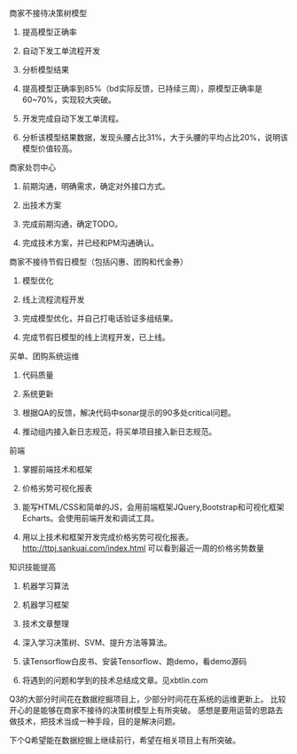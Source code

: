 商家不接待决策树模型
1. 提高模型正确率
2. 自动下发工单流程开发
3. 分析模型结果

1. 提高模型正确率到85%（bd实际反馈，已持续三周），原模型正确率是60~70%，实现较大突破。
2. 开发完成自动下发工单流程。
3. 分析该模型结果数据，发现头腰占比31%，大于头腰的平均占比20%，说明该模型价值较高。

商家处罚中心
1. 前期沟通，明确需求，确定对外接口方式。
2. 出技术方案

1. 完成前期沟通，确定TODO。
2. 完成技术方案，并已经和PM沟通确认。


商家不接待节假日模型（包括闪惠、团购和代金券）
1. 模型优化
2. 线上流程流程开发

1. 完成模型优化，并自己打电话验证多组结果。
2. 完成节假日模型的线上流程开发，已上线。


买单、团购系统运维
1. 代码质量
2. 系统更新

1. 根据QA的反馈，解决代码中sonar提示的90多处critical问题。
2. 推动组内接入新日志规范，将买单项目接入新日志规范。

前端
1. 掌握前端技术和框架
2. 价格劣势可视化报表

1. 能写HTML/CSS和简单的JS，会用前端框架JQuery,Bootstrap和可视化框架Echarts。会使用前端开发和调试工具。
2. 用以上技术和框架开发完成价格劣势可视化报表。http://ttpj.sankuai.com/index.html  可以看到最近一周的价格劣势数量



知识技能提高
1. 机器学习算法
2. 机器学习框架
3. 技术文章整理

1. 深入学习决策树、SVM、提升方法等算法。
2. 读Tensorflow白皮书、安装Tensorflow、跑demo，看demo源码
3. 将遇到的问题和学到的技术总结成文章。见xbtlin.com


Q3的大部分时间花在数据挖掘项目上，少部分时间花在系统的运维更新上。
比较开心的是能够在商家不接待的决策树模型上有所突破。
感想是要用运营的思路去做技术，把技术当成一种手段，目的是解决问题。

下个Q希望能在数据挖掘上继续前行，希望在相关项目上有所突破。